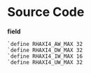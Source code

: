 # Source Code
**field**
```
`define RHAXI4_AW_MAX 32
`define RHAXI4_DW_MAX 32
`define RHAXI4_IW_MAX 16
`define RHAXI4_UW_MAX 32
```